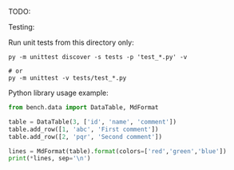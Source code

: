 
TODO:

Testing:

Run unit tests from this directory only:

```
py -m unittest discover -s tests -p 'test_*.py' -v

# or
py -m unittest -v tests/test_*.py
```

Python library usage example:

```py
from bench.data import DataTable, MdFormat

table = DataTable(3, ['id', 'name', 'comment'])
table.add_row([1, 'abc', 'First comment'])
table.add_row([2, 'pqr', 'Second comment'])

lines = MdFormat(table).format(colors=['red','green','blue'])
print(*lines, sep='\n')
```
